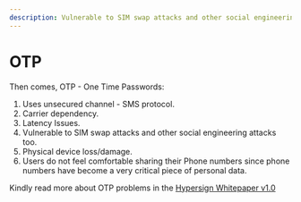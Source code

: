 ```yaml
---
description: Vulnerable to SIM swap attacks and other social engineering attacks.
---
```


# OTP

Then comes, OTP - One Time Passwords:

1. Uses unsecured channel - SMS protocol.
2. Carrier dependency.
3. Latency Issues.
4. Vulnerable to SIM swap attacks and other social engineering attacks too.
5. Physical device loss/damage.
6. Users do not feel comfortable sharing their Phone numbers since phone numbers have become a very critical piece of personal data.

Kindly read more about OTP problems in the [Hypersign Whitepaper v1.0](https://docs.google.com/document/d/1aHOIXvijMcsXQYucC1kPTM6x7IfgNIZV7BFITKCaoOw/edit#heading=h.j1nl65metxuj)
